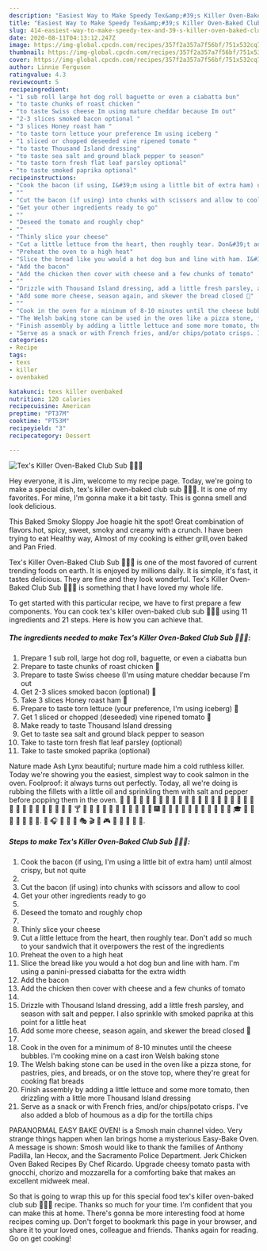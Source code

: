 ```yaml
---
description: "Easiest Way to Make Speedy Tex&amp;#39;s Killer Oven-Baked Club Sub 🐷🐔🍞"
title: "Easiest Way to Make Speedy Tex&amp;#39;s Killer Oven-Baked Club Sub 🐷🐔🍞"
slug: 414-easiest-way-to-make-speedy-tex-and-39-s-killer-oven-baked-club-sub
date: 2020-08-11T04:13:12.247Z
image: https://img-global.cpcdn.com/recipes/357f2a357a7f56bf/751x532cq70/texs-killer-oven-baked-club-sub-🐷🐔🍞-recipe-main-photo.jpg
thumbnail: https://img-global.cpcdn.com/recipes/357f2a357a7f56bf/751x532cq70/texs-killer-oven-baked-club-sub-🐷🐔🍞-recipe-main-photo.jpg
cover: https://img-global.cpcdn.com/recipes/357f2a357a7f56bf/751x532cq70/texs-killer-oven-baked-club-sub-🐷🐔🍞-recipe-main-photo.jpg
author: Linnie Ferguson
ratingvalue: 4.3
reviewcount: 5
recipeingredient:
- "1 sub roll large hot dog roll baguette or even a ciabatta bun"
- "to taste chunks of roast chicken "
- "to taste Swiss cheese Im using mature cheddar because Im out"
- "2-3 slices smoked bacon optional "
- "3 slices Honey roast ham "
- "to taste torn lettuce your preference Im using iceberg "
- "1 sliced or chopped deseeded vine ripened tomato "
- "to taste Thousand Island dressing"
- "to taste sea salt and ground black pepper to season"
- "to taste torn fresh flat leaf parsley optional"
- "to taste smoked paprika optional"
recipeinstructions:
- "Cook the bacon (if using, I&#39;m using a little bit of extra ham) until almost crispy, but not quite"
- ""
- "Cut the bacon (if using) into chunks with scissors and allow to cool"
- "Get your other ingredients ready to go"
- ""
- "Deseed the tomato and roughly chop"
- ""
- "Thinly slice your cheese"
- "Cut a little lettuce from the heart, then roughly tear. Don&#39;t add so much to your sandwich that it overpowers the rest of the ingredients"
- "Preheat the oven to a high heat"
- "Slice the bread like you would a hot dog bun and line with ham. I&#39;m using a panini-pressed ciabatta for the extra width"
- "Add the bacon"
- "Add the chicken then cover with cheese and a few chunks of tomato"
- ""
- "Drizzle with Thousand Island dressing, add a little fresh parsley, and season with salt and pepper. I also sprinkle with smoked paprika at this point for a little heat"
- "Add some more cheese, season again, and skewer the bread closed 🍢"
- ""
- "Cook in the oven for a minimum of 8-10 minutes until the cheese bubbles. I&#39;m cooking mine on a cast iron Welsh baking stone"
- "The Welsh baking stone can be used in the oven like a pizza stone, for pastries, pies, and breads, or on the stove top, where they&#39;re great for cooking flat breads"
- "Finish assembly by adding a little lettuce and some more tomato, then drizzling with a little more Thousand Island dressing"
- "Serve as a snack or with French fries, and/or chips/potato crisps. I&#39;ve also added a blob of houmous as a dip for the tortilla chips"
categories:
- Recipe
tags:
- texs
- killer
- ovenbaked

katakunci: texs killer ovenbaked 
nutrition: 120 calories
recipecuisine: American
preptime: "PT37M"
cooktime: "PT53M"
recipeyield: "3"
recipecategory: Dessert

---
```



![Tex&#39;s Killer Oven-Baked Club Sub 🐷🐔🍞](https://img-global.cpcdn.com/recipes/357f2a357a7f56bf/751x532cq70/texs-killer-oven-baked-club-sub-🐷🐔🍞-recipe-main-photo.jpg)

Hey everyone, it is Jim, welcome to my recipe page. Today, we're going to make a special dish, tex&#39;s killer oven-baked club sub 🐷🐔🍞. It is one of my favorites. For mine, I'm gonna make it a bit tasty. This is gonna smell and look delicious.

This Baked Smoky Sloppy Joe hoagie hit the spot! Great combination of flavors.hot, spicy, sweet, smoky and creamy with a crunch. I have been trying to eat Healthy way, Almost of my cooking is either grill,oven baked and Pan Fried.

Tex&#39;s Killer Oven-Baked Club Sub 🐷🐔🍞 is one of the most favored of current trending foods on earth. It is enjoyed by millions daily. It is simple, it's fast, it tastes delicious. They are fine and they look wonderful. Tex&#39;s Killer Oven-Baked Club Sub 🐷🐔🍞 is something that I have loved my whole life.


To get started with this particular recipe, we have to first prepare a few components. You can cook tex&#39;s killer oven-baked club sub 🐷🐔🍞 using 11 ingredients and 21 steps. Here is how you can achieve that.

<!--inarticleads1-->

##### The ingredients needed to make Tex&#39;s Killer Oven-Baked Club Sub 🐷🐔🍞:

1. Prepare 1 sub roll, large hot dog roll, baguette, or even a ciabatta bun
1. Prepare to taste chunks of roast chicken 🍗
1. Prepare to taste Swiss cheese (I&#39;m using mature cheddar because I&#39;m out
1. Get 2-3 slices smoked bacon (optional) 🐖
1. Take 3 slices Honey roast ham 🍖
1. Prepare to taste torn lettuce (your preference, I&#39;m using iceberg) 🍈
1. Get 1 sliced or chopped (deseeded) vine ripened tomato 🍅
1. Make ready to taste Thousand Island dressing
1. Get to taste sea salt and ground black pepper to season
1. Take to taste torn fresh flat leaf parsley (optional)
1. Take to taste smoked paprika (optional)


Nature made Ash Lynx beautiful; nurture made him a cold ruthless killer. Today we&#39;re showing you the easiest, simplest way to cook salmon in the oven. Foolproof: it always turns out perfectly. Today, all we&#39;re doing is rubbing the fillets with a little oil and sprinkling them with salt and pepper before popping them in the oven. 🍙 🍛 🍚 🍞 🍜 🍝 🍟 🍠 🍣 🍡 🍦 🍥 🍢 🍤 🍩 🍧 🍪 🍨 🍫 🍬 🍮 🍭 🍯 🍰 🍱 🍲 🍳 🍴 🍶 🍷 🍵 🍸 🍺 🍹 🍼 🍻 🎁 🎀 🎂 🎃 🎄 🎅 🎇 🎆 🎈 🎉 🎊 🎌 🎋 🎍 🎏 🎎 🎐 🎑 🎒 🎓 🎢 🎡 🎠 🎣 🎥 🎤 🎦. 🎨 🎧 🎩 🎫 🎪 🎭 🎬 🎰 🎮 🎯 🎱 🎲 🎴 🎳. 

<!--inarticleads2-->

##### Steps to make Tex&#39;s Killer Oven-Baked Club Sub 🐷🐔🍞:

1. Cook the bacon (if using, I&#39;m using a little bit of extra ham) until almost crispy, but not quite
1. 
1. Cut the bacon (if using) into chunks with scissors and allow to cool
1. Get your other ingredients ready to go
1. 
1. Deseed the tomato and roughly chop
1. 
1. Thinly slice your cheese
1. Cut a little lettuce from the heart, then roughly tear. Don&#39;t add so much to your sandwich that it overpowers the rest of the ingredients
1. Preheat the oven to a high heat
1. Slice the bread like you would a hot dog bun and line with ham. I&#39;m using a panini-pressed ciabatta for the extra width
1. Add the bacon
1. Add the chicken then cover with cheese and a few chunks of tomato
1. 
1. Drizzle with Thousand Island dressing, add a little fresh parsley, and season with salt and pepper. I also sprinkle with smoked paprika at this point for a little heat
1. Add some more cheese, season again, and skewer the bread closed 🍢
1. 
1. Cook in the oven for a minimum of 8-10 minutes until the cheese bubbles. I&#39;m cooking mine on a cast iron Welsh baking stone
1. The Welsh baking stone can be used in the oven like a pizza stone, for pastries, pies, and breads, or on the stove top, where they&#39;re great for cooking flat breads
1. Finish assembly by adding a little lettuce and some more tomato, then drizzling with a little more Thousand Island dressing
1. Serve as a snack or with French fries, and/or chips/potato crisps. I&#39;ve also added a blob of houmous as a dip for the tortilla chips


PARANORMAL EASY BAKE OVEN! is a Smosh main channel video. Very strange things happen when Ian brings home a mysterious Easy-Bake Oven. A message is shown: Smosh would like to thank the families of Anthony Padilla, Ian Hecox, and the Sacramento Police Department. Jerk Chicken Oven Baked Recipes By Chef Ricardo. Upgrade cheesy tomato pasta with gnocchi, chorizo and mozzarella for a comforting bake that makes an excellent midweek meal. 

So that is going to wrap this up for this special food tex&#39;s killer oven-baked club sub 🐷🐔🍞 recipe. Thanks so much for your time. I'm confident that you can make this at home. There's gonna be more interesting food at home recipes coming up. Don't forget to bookmark this page in your browser, and share it to your loved ones, colleague and friends. Thanks again for reading. Go on get cooking!
